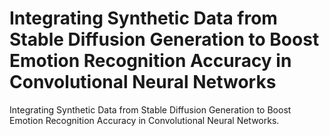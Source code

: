 # Integrating Synthetic Data from Stable Diffusion Generation to Boost Emotion Recognition Accuracy in Convolutional Neural Networks
Integrating Synthetic Data from Stable Diffusion Generation to Boost Emotion Recognition Accuracy in Convolutional Neural Networks.
